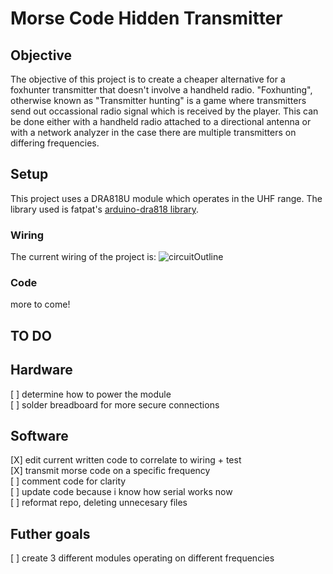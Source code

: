 # Morse Code Hidden Transmitter

## Objective 
The objective of this project is to create a cheaper alternative for a foxhunter transmitter that doesn't involve a handheld radio.
"Foxhunting", otherwise known as "Transmitter hunting" is a game where transmitters send out occassional radio signal which is received by the player.
This can be done either with a handheld radio attached to a directional antenna or with a network analyzer in the case there are multiple transmitters on differing frequencies. 

## Setup 
This project uses a DRA818U module which operates in the UHF range. The library used is fatpat's [arduino-dra818 library](https://github.com/fatpat/arduino-dra818). 

### Wiring
The current wiring of the project is:
![circuitOutline](https://github.com/user-attachments/assets/27e7d2bb-74e1-4b39-9561-8bd9d56b4243)

### Code
more to come!

## TO DO
## Hardware
[ ] determine how to power the module <br />
[ ] solder breadboard for more secure connections<br />

## Software
[X] edit current written code to correlate to wiring + test <br />
[X] transmit morse code on a specific frequency<br />
[ ] comment code for clarity<br />
[ ] update code because i know how serial works now<br />
[ ] reformat repo, deleting unnecesary files<br />

## Futher goals
[ ] create 3 different modules operating on different frequencies <br />

